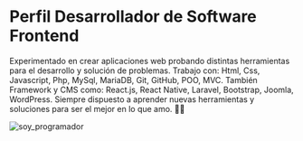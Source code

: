 # Perfil Desarrollador de Software Frontend

Experimentado en crear aplicaciones web probando distintas herramientas para el desarrollo y solución de problemas. 
Trabajo con: Html, Css, Javascript, Php, MySql, MariaDB, Git, GitHub, POO, MVC. 
También Framework y CMS como: React.js, React Native, Laravel, Bootstrap, Joomla, WordPress.
Siempre dispuesto a aprender nuevas herramientas y soluciones para ser el mejor en lo que amo. 👨‍💻

![soy_programador](https://media3.giphy.com/media/qgQUggAC3Pfv687qPC/giphy.gif)
